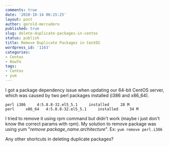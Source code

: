 ```yaml
---
comments: true
date: '2010-10-14 06:15:25'
layout: post
author: gerold-mercadero
published: true
slug: delete-duplicate-packages-in-centos
status: publish
title: Remove Duplicate Packages in CentOS
wordpress_id: '1163'
categories:
- Centos
- HowTo
tags:
- Centos
- yum
---
```


I got a package dependency issue when updating our 64-bit CentOS server, which was caused by two perl packages installed (i386 and x86_64).
```
perl i386     4:5.8.8-32.el5_5.1     installed     28 M
perl     x86_64   4:5.8.8-32.el5_5.1     installed     34 M
```
I tried to remove it using rpm command but didn't work (maybe i just don't know the correct params with rpm).  My solution to remove package was using yum "_remove package_name.architecture_".   Ex:  `yum remove perl.i386`

Any other shortcuts in deleting duplicate packages?

